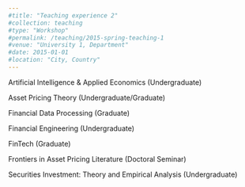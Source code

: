 ```yaml
---
#title: "Teaching experience 2"
#collection: teaching
#type: "Workshop"
#permalink: /teaching/2015-spring-teaching-1
#venue: "University 1, Department"
#date: 2015-01-01
#location: "City, Country"
---
```


Artificial Intelligence & Applied Economics (Undergraduate)

Asset Pricing Theory (Undergraduate/Graduate)

Financial Data Processing (Graduate)

Financial Engineering (Undergraduate)

FinTech (Graduate)

Frontiers in Asset Pricing Literature (Doctoral Seminar)

Securities Investment: Theory and Empirical Analysis (Undergraduate)


